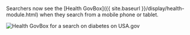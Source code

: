 Searchers now see the [Health GovBox]({{ site.baseurl }}/display/health-module.html) when they search from a mobile phone or tablet.

![Health GovBox for a search on diabetes on USA.gov](https://d3qcdigd1fhos0.cloudfront.net/blog/img/feature-2014-02-01-newserp-health-gb.png "Health GovBox for a search on diabetes on USA.gov")